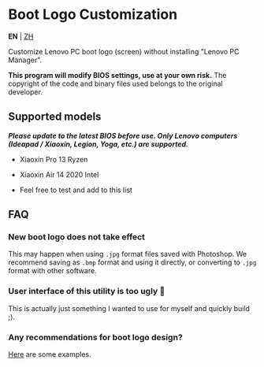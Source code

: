 # Boot Logo Customization

**EN** | [ZH](README.zh.md)

Customize Lenovo PC boot logo (screen) without installing "Lenovo PC Manager".

**This program will modify BIOS settings, use at your own risk.** The copyright of the code and binary files used belongs to the original developer.

## Supported models

***Please update to the latest BIOS before use. Only Lenovo computers (Ideapad / Xiaoxin, Legion, Yoga, etc.) are supported.***

- Xiaoxin Pro 13 Ryzen

- Xiaoxin Air 14 2020 Intel

- Feel free to test and add to this list

## FAQ

### New boot logo does not take effect

This may happen when using `.jpg` format files saved with Photoshop. We recommend saving as `.bmp` format and using it directly, or converting to `.jpg` format with other software.

### User interface of this utility is too ugly 🤯

This is actually just something I wanted to use for myself and quickly build ;).

### Any recommendations for boot logo design?

[Here](https://github.com/Coxxs/LogoDiy/tree/master/Examples) are some examples.
